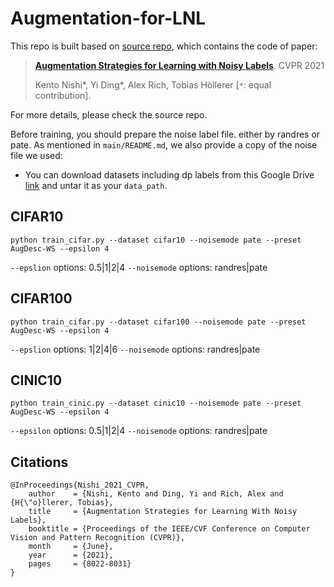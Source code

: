 # Augmentation-for-LNL

This repo is built based on [source repo](https://github.com/KentoNishi/Augmentation-for-LNL), which contains the code of paper: 

> [**Augmentation Strategies for Learning with Noisy Labels**](https://arxiv.org/pdf/2103.02130).  CVPR 2021
>
>Kento Nishi\*, Yi Ding*, Alex Rich, Tobias Höllerer [`*`: equal contribution].

For more details, please check the source repo.

Before training, you should prepare the noise label file. either by randres or pate. As mentioned in ```main/README.md```, we also provide a copy of the noise file we used:
- You can download datasets including dp labels from this Google Drive [link](https://drive.google.com/drive/folders/1Z9o0ESF-2V_4WjMJ_LvKpuniNDn20FxM?usp=sharing) and untar it as your ```data_path```.

## CIFAR10
```
python train_cifar.py --dataset cifar10 --noisemode pate --preset AugDesc-WS --epsilon 4
```
```--epslion``` options: 0.5|1|2|4 ```--noisemode``` options: randres|pate

## CIFAR100

```
python train_cifar.py --dataset cifar100 --noisemode pate --preset AugDesc-WS --epsilon 4
```
```--epslion``` options: 1|2|4|6 ```--noisemode``` options: randres|pate

## CINIC10
```
python train_cinic.py --dataset cinic10 --noisemode pate --preset AugDesc-WS --epsilon 4
```
```--epsilon``` options: 0.5|1|2|4 ```--noisemode``` options: randres|pate


## Citations
```
@InProceedings{Nishi_2021_CVPR,
    author    = {Nishi, Kento and Ding, Yi and Rich, Alex and {H{\"o}llerer, Tobias},
    title     = {Augmentation Strategies for Learning With Noisy Labels},
    booktitle = {Proceedings of the IEEE/CVF Conference on Computer Vision and Pattern Recognition (CVPR)},
    month     = {June},
    year      = {2021},
    pages     = {8022-8031}
}
```


